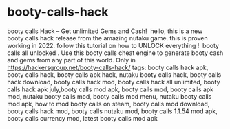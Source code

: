 # booty-calls-hack
booty calls Hack – Get unlimited Gems and Cash!  hello, this is a new booty calls hack release from the amazing nutaku game. this is proven working in 2022. follow this tutorial on how to UNLOCK everything !  booty calls all unlocked . Use this booty calls cheat engine to generate booty cash and gems from any part of this world. Only in https://hackersgroup.net/booty-calls-hack/
tags: booty calls hack apk, booty calls hack, booty calls apk hack, nutaku booty calls hack, booty calls hack download, booty calls hack mod, booty calls hack all unlimited, booty calls hack apk july,booty calls mod apk, booty calls mod, booty calls apk mod, nutaku booty calls mod, booty calls mod menu, nutaku booty calls mod apk, how to mod booty calls on steam, booty calls mod download, booty calls hack mod, booty calls nutaku mod, booty calls 1.1.54 mod apk, booty calls currency mod, latest booty calls mod apk
